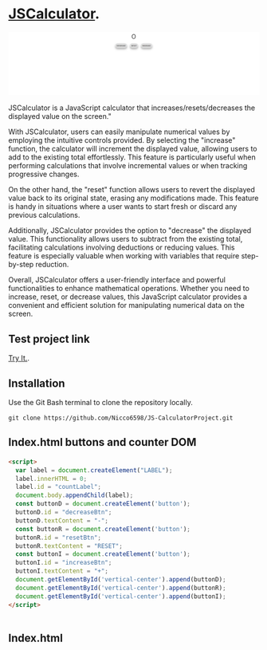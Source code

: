 # [JSCalculator](https://jscalculator-8da4c.web.app/).

![Alt text](/images/screenshotJS.jpg "JSCalculator index")

JSCalculator is a JavaScript calculator that increases/resets/decreases the displayed value on the screen."

With JSCalculator, users can easily manipulate numerical values by employing the intuitive controls provided. By selecting the "increase" function, the calculator will increment the displayed value, allowing users to add to the existing total effortlessly. This feature is particularly useful when performing calculations that involve incremental values or when tracking progressive changes.

On the other hand, the "reset" function allows users to revert the displayed value back to its original state, erasing any modifications made. This feature is handy in situations where a user wants to start fresh or discard any previous calculations.

Additionally, JSCalculator provides the option to "decrease" the displayed value. This functionality allows users to subtract from the existing total, facilitating calculations involving deductions or reducing values. This feature is especially valuable when working with variables that require step-by-step reduction.

Overall, JSCalculator offers a user-friendly interface and powerful functionalities to enhance mathematical operations. Whether you need to increase, reset, or decrease values, this JavaScript calculator provides a convenient and efficient solution for manipulating numerical data on the screen.

## Test project link

[Try It.](https://jscalculator-8da4c.web.app/).

## Installation

Use the Git Bash terminal to clone the repository locally.

```gitbash
git clone https://github.com/Nicco6598/JS-CalculatorProject.git
```

## Index.html buttons and counter DOM

```html
<script>
  var label = document.createElement("LABEL");
  label.innerHTML = 0;
  label.id = "countLabel";
  document.body.appendChild(label);
  const buttonD = document.createElement('button');
  buttonD.id = "decreaseBtn";
  buttonD.textContent = "-";
  const buttonR = document.createElement('button');
  buttonR.id = "resetBtn";
  buttonR.textContent = "RESET";
  const buttonI = document.createElement('button');
  buttonI.id = "increaseBtn";
  buttonI.textContent = "+";
  document.getElementById('vertical-center').append(buttonD);
  document.getElementById('vertical-center').append(buttonR);
  document.getElementById('vertical-center').append(buttonI);
</script>
    
```

## Index.html <script> functions

```js
let count = 0;

document.getElementById("decreaseBtn").onclick = function(){
    count-=1;
    document.getElementById("countLabel").innerHTML = count;
}

document.getElementById("resetBtn").onclick = function(){
    count=0;
    document.getElementById("countLabel").innerHTML = count;
}

document.getElementById("increaseBtn").onclick = function(){
    count+=1;
    document.getElementById("countLabel").innerHTML = count;
}
```

## License

[MIT](https://github.com/Nicco6598/JS-CalculatorProject/blob/main/license.txt)